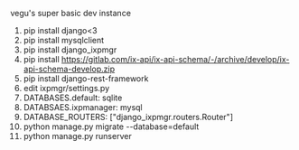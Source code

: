 vegu's super basic dev instance


1. pip install django<3
2. pip install mysqlclient
3. pip install django_ixpmgr
4. pip install https://gitlab.com/ix-api/ix-api-schema/-/archive/develop/ix-api-schema-develop.zip
5. pip install django-rest-framework
5. edit ixpmgr/settings.py
  1. DATABASES.default: sqlite
  2. DATABSAES.ixpmanager: mysql
  3. DATABASE_ROUTERS: ["django_ixpmgr.routers.Router"]
6. python manage.py migrate --database=default
7. python manage.py runserver
